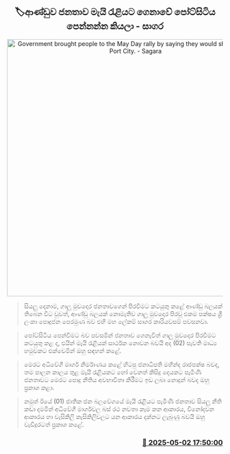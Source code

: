 <p align='center'><b><h2 align='center' title='Government brought people to the May Day rally by saying they would show them the Port City. - Sagara'>🏷ආණ්ඩුව ජනතාව මැයි රැළියට ගෙනාවේ පෝට්සිටිය පෙන්නන්න කියලා - සාගර</h2></b></p>
<p align='center'><img src='https://helakuru.sgp1.cdn.digitaloceanspaces.com/esana/images/lib/sagara-kariyawasam-media-2025.jpg' width='600' alt='Government brought people to the May Day rally by saying they would show them the Port City. - Sagara'></p>

> සියලු දෙනාම, ගාලු මුවදොර ජනතාවගෙන් පිරවීමට කටයුතු කළේ ආණ්ඩු බලයක් තිබෙන විට වුවත්, ආණ්ඩු බලයක් නොමැතිව ගාලු මුවදොර පිරවූ එකම පක්ෂය ශ්‍රී ලංකා පොදුජන පෙරමුණ බව එහි මහ ලේකම් සාගර කාරියවසම් පවසනවා.

> පෝට්සිටිය පෙන්වීමට බව පවසමින් ජනතාව ගෙනැවිත් ගාලු මුවදොර පිරවීමට කටයුතු කළ ද, එයින් මැයි රැළියක් සාර්ථක නොවන බවයි අද (02) පැවති මාධ්‍ය හමුවකට එක්වෙමින් ඔහු සඳහන් කළේ.

> මෙරට අධිවේගී මාර්ග නිර්මාණය කළේ හිටපු ජනාධිපති මහින්ද රාජපක්ෂ බවද, තම පාලන කාලය තුළ මැයි රැළියකට හෝ වෙනත් කිසිදු දෙයකට පැමිණි ජනතාවට මෙරට පොදු නීතිය අවභාවිතා කිරීමට ඉඩ ලබා නොදුන් බවද ඔහු ප්‍රකාශ කළා.

> නමුත් ඊයේ (01) ජාතික ජන බලවේගයේ මැයි රැළියට පැමිණි ජනතාව සියලු නීති කඩා දමමින් අධිවේගී මාර්ගවල බස් රථ නවතා කෑම කන ආකාරය, විනෝදවන ආකාරය හා වැසිකිලි කැසිකිලිවලට යන ආකාරය දක්නට ලැබුණු බවයි ඔහු වැඩිදුරටත් ප්‍රකාශ කළේ. 



<h3 align='right'><a href='https://www.helakuru.lk/esana/p/109754/'>📅 2025-05-02 17:50:00</a></h3>
